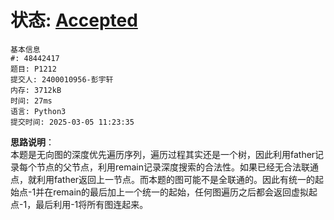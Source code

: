 # 状态: [Accepted](http://dsbpython.openjudge.cn/dspythonbook/solution/48442417/)
```
基本信息
#: 48442417
题目: P1212
提交人: 2400010956-彭宇轩
内存: 3712kB
时间: 27ms
语言: Python3
提交时间: 2025-03-05 11:23:35
```

**思路说明**：  
本题是无向图的深度优先遍历序列，遍历过程其实还是一个树，因此利用father记录每个节点的父节点，利用remain记录深度搜索的合法性。如果已经无合法联通点，就利用father返回上一节点。而本题的图可能不是全联通的。因此有统一的起始点-1并在remain的最后加上一个统一的起始，任何图遍历之后都会返回虚拟起点-1，最后利用-1将所有图连起来。